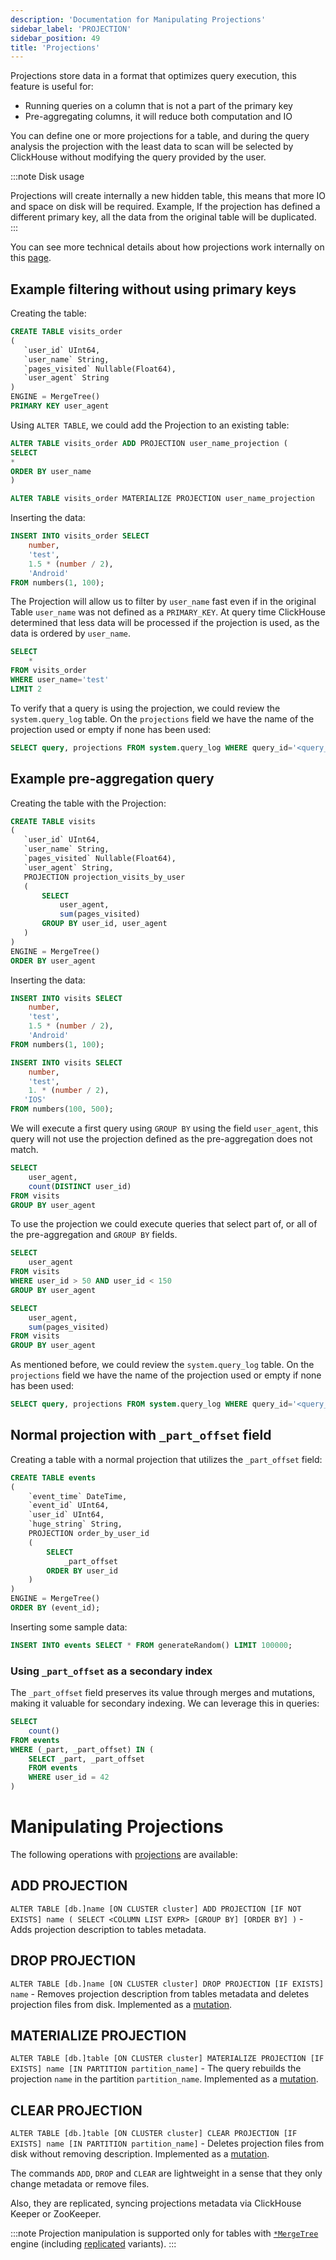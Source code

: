 ```yaml
---
description: 'Documentation for Manipulating Projections'
sidebar_label: 'PROJECTION'
sidebar_position: 49
title: 'Projections'
---
```


Projections store data in a format that optimizes query execution, this feature is useful for:
- Running queries on a column that is not a part of the primary key
- Pre-aggregating columns, it will reduce both computation and IO

You can define one or more projections for a table, and during the query analysis the projection with the least data to scan will be selected by ClickHouse without modifying the query provided by the user.

:::note Disk usage

Projections will create internally a new hidden table, this means that more IO and space on disk will be required.
Example, If the projection has defined a different primary key, all the data from the original table will be duplicated.
:::

You can see more technical details about how projections work internally on this [page](/guides/best-practices/sparse-primary-indexes.md/#option-3-projections).

## Example filtering without using primary keys 

Creating the table:
```sql
CREATE TABLE visits_order
(
   `user_id` UInt64,
   `user_name` String,
   `pages_visited` Nullable(Float64),
   `user_agent` String
)
ENGINE = MergeTree()
PRIMARY KEY user_agent
```
Using `ALTER TABLE`, we could add the Projection to an existing table:
```sql
ALTER TABLE visits_order ADD PROJECTION user_name_projection (
SELECT
*
ORDER BY user_name
)

ALTER TABLE visits_order MATERIALIZE PROJECTION user_name_projection
```
Inserting the data:
```sql
INSERT INTO visits_order SELECT
    number,
    'test',
    1.5 * (number / 2),
    'Android'
FROM numbers(1, 100);
```

The Projection will allow us to filter by `user_name` fast even if in the original Table `user_name` was not defined as a `PRIMARY_KEY`.
At query time ClickHouse determined that less data will be processed if the projection is used, as the data is ordered by `user_name`.
```sql
SELECT
    *
FROM visits_order
WHERE user_name='test'
LIMIT 2
```

To verify that a query is using the projection, we could review the `system.query_log` table. On the `projections` field we have the name of the projection used or empty if none has been used:
```sql
SELECT query, projections FROM system.query_log WHERE query_id='<query_id>'
```

## Example pre-aggregation query 

Creating the table with the Projection:
```sql
CREATE TABLE visits
(
   `user_id` UInt64,
   `user_name` String,
   `pages_visited` Nullable(Float64),
   `user_agent` String,
   PROJECTION projection_visits_by_user
   (
       SELECT
           user_agent,
           sum(pages_visited)
       GROUP BY user_id, user_agent
   )
)
ENGINE = MergeTree()
ORDER BY user_agent
```
Inserting the data:
```sql
INSERT INTO visits SELECT
    number,
    'test',
    1.5 * (number / 2),
    'Android'
FROM numbers(1, 100);
```
```sql
INSERT INTO visits SELECT
    number,
    'test',
    1. * (number / 2),
   'IOS'
FROM numbers(100, 500);
```
We will execute a first query using `GROUP BY` using the field `user_agent`, this query will not use the projection defined as the pre-aggregation does not match.
```sql
SELECT
    user_agent,
    count(DISTINCT user_id)
FROM visits
GROUP BY user_agent
```

To use the projection we could execute queries that select part of, or all of the pre-aggregation and `GROUP BY` fields.
```sql
SELECT
    user_agent
FROM visits
WHERE user_id > 50 AND user_id < 150
GROUP BY user_agent
```
```sql
SELECT
    user_agent,
    sum(pages_visited)
FROM visits
GROUP BY user_agent
```

As mentioned before, we could review the `system.query_log` table. On the `projections` field we have the name of the projection used or empty if none has been used:
```sql
SELECT query, projections FROM system.query_log WHERE query_id='<query_id>'
```

## Normal projection with `_part_offset` field 

Creating a table with a normal projection that utilizes the `_part_offset` field:

```sql
CREATE TABLE events
(
    `event_time` DateTime,
    `event_id` UInt64,
    `user_id` UInt64,
    `huge_string` String,
    PROJECTION order_by_user_id
    (
        SELECT
            _part_offset
        ORDER BY user_id
    )
)
ENGINE = MergeTree()
ORDER BY (event_id);
```

Inserting some sample data:

```sql
INSERT INTO events SELECT * FROM generateRandom() LIMIT 100000;
```

### Using `_part_offset` as a secondary index 

The `_part_offset` field preserves its value through merges and mutations, making it valuable for secondary indexing. We can leverage this in queries:

```sql
SELECT
    count()
FROM events
WHERE (_part, _part_offset) IN (
    SELECT _part, _part_offset
    FROM events
    WHERE user_id = 42
)
```

# Manipulating Projections

The following operations with [projections](/engines/table-engines/mergetree-family/mergetree.md/#projections) are available:

## ADD PROJECTION 

`ALTER TABLE [db.]name [ON CLUSTER cluster] ADD PROJECTION [IF NOT EXISTS] name ( SELECT <COLUMN LIST EXPR> [GROUP BY] [ORDER BY] )` - Adds projection description to tables metadata.

## DROP PROJECTION 

`ALTER TABLE [db.]name [ON CLUSTER cluster] DROP PROJECTION [IF EXISTS] name` - Removes projection description from tables metadata and deletes projection files from disk. Implemented as a [mutation](/sql-reference/statements/alter/index.md#mutations).

## MATERIALIZE PROJECTION 

`ALTER TABLE [db.]table [ON CLUSTER cluster] MATERIALIZE PROJECTION [IF EXISTS] name [IN PARTITION partition_name]` - The query rebuilds the projection `name` in the partition `partition_name`. Implemented as a [mutation](/sql-reference/statements/alter/index.md#mutations).

## CLEAR PROJECTION 

`ALTER TABLE [db.]table [ON CLUSTER cluster] CLEAR PROJECTION [IF EXISTS] name [IN PARTITION partition_name]` - Deletes projection files from disk without removing description. Implemented as a [mutation](/sql-reference/statements/alter/index.md#mutations).


The commands `ADD`, `DROP` and `CLEAR` are lightweight in a sense that they only change metadata or remove files.

Also, they are replicated, syncing projections metadata via ClickHouse Keeper or ZooKeeper.

:::note
Projection manipulation is supported only for tables with [`*MergeTree`](/engines/table-engines/mergetree-family/mergetree.md) engine (including [replicated](/engines/table-engines/mergetree-family/replication.md) variants).
:::
